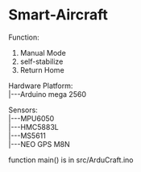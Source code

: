 # Smart-Aircraft
Function:
1. Manual Mode
2. self-stabilize
3. Return Home

Hardware Platform:  
|---Arduino mega 2560

Sensors:  
|---MPU6050  
|---HMC5883L  
|---MS5611  
|---NEO GPS M8N

function main() is in src/ArduCraft.ino
